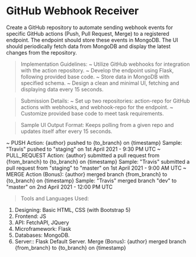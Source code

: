 # GitHub Webhook Receiver
Create a GitHub repository to automate sending webhook events for specific GitHub actions (Push, Pull Request, Merge) to a registered endpoint. The endpoint should store these events in MongoDB. The UI should periodically fetch data from MongoDB and display the latest changes from the repository.

> Implementation Guidelines:
  ~ Utilize GitHub webhooks for integration with the action repository.
  ~ Develop the endpoint using Flask, following provided base code.
  ~ Store data in MongoDB with specified schema.
  ~ Design a clean and minimal UI, fetching and displaying data every 15 seconds.

> Submission Details:
  ~ Set up two repositories: action-repo for GitHub actions with webhooks, and webhook-repo for the endpoint.
  ~ Customize provided base code to meet task requirements.

> Sample UI Output Format: Keeps polling from a given repo and updates itself after every 15 seconds.

  ~ PUSH Action:
      {author} pushed to {to_branch} on {timestamp}
      Sample: "Travis" pushed to "staging" on 1st April 2021 - 9:30 PM UTC
  ~ PULL_REQUEST Action:
      {author} submitted a pull request from {from_branch} to {to_branch} on {timestamp}
      Sample: "Travis" submitted a pull request from "staging" to "master" on 1st April 2021 - 9:00 AM UTC
  ~ MERGE Action (Bonus):
      {author} merged branch {from_branch} to {to_branch} on {timestamp}
      Sample: "Travis" merged branch "dev" to "master" on 2nd April 2021 - 12:00 PM UTC

> Tools and Languages Used:
1. Designing: Basic HTML, CSS (with Bootstrap 5)
2. Frontend: JS
3. API: FetchAPI, JQuery
4. Microframework: Flask
4. Databases: MongoDB.
5. Server:: Flask Default Server.
Merge (Bonus): {author} merged branch {from_branch} to {to_branch} on {timestamp}
